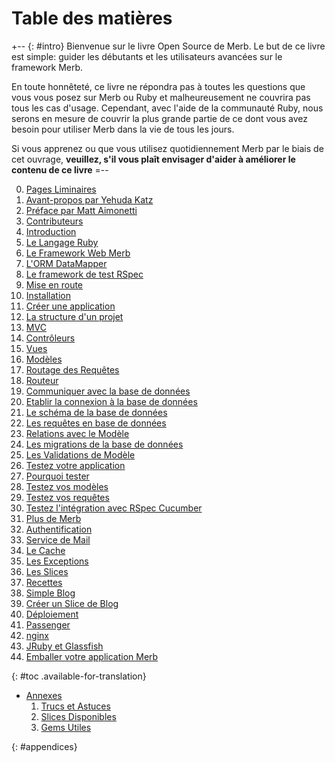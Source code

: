 # Table des matières

+-- {: #intro}
Bienvenue sur le livre Open Source de Merb.
Le but de ce livre est simple: guider les débutants et les utilisateurs avancées
sur le framework Merb.

En toute honnêteté, ce livre ne répondra pas à toutes les questions que vous vous posez sur Merb ou
Ruby et malheureusement ne couvrira pas tous les cas d'usage.
Cependant, avec l'aide de la communauté Ruby, nous serons en mesure de couvrir la plus grande partie
de ce dont vous avez besoin pour utiliser Merb dans la vie de tous les jours.

Si vous apprenez ou que vous utilisez quotidiennement Merb par le biais de cet ouvrage,
**veuillez, s'il vous plaît envisager d'aider à améliorer le contenu de ce livre**
=--

0. [Pages Liminaires](/fr/front-matter)
  1. [Avant-propos par Yehuda Katz](/fr/front-matter/foreword)
  2. [Préface par Matt Aimonetti](/fr/front-matter/preface)
  3. [Contributeurs](/fr/front-matter/contributors)
1. [Introduction](/fr/introduction)
  1. [Le Langage Ruby](/fr/introduction/ruby)
  2. [Le Framework Web Merb](/fr/introduction/merb)
  3. [L'ORM DataMapper](/fr/introduction/datamapper)
  4. [Le framework de test RSpec](/fr/introduction/rspec)
2. [Mise en route](/fr/getting-started)
  1. [Installation](/fr/getting-started/install-instructions)
  1. [Créer une application](/fr/getting-started/generate-an-application)
  1. [La structure d'un projet](/fr/getting-started/project-structure)
  1. [MVC](/fr/getting-started/mvc)
  1. [Contrôleurs](/fr/getting-started/controllers)
  1. [Vues](/fr/getting-started/views)
  1. [Modèles](/fr/getting-started/models)
  1. [Routage des Requêtes](/fr/getting-started/request-path)
  1. [Routeur](/fr/getting-started/router)
3. [Communiquer avec la base de données](/fr/interacting-with-the-database)
  1. [Etablir la connexion à la base de données](/fr/interacting-with-the-database/dm-setting-up)
  1. [Le schéma de la base de données](/fr/interacting-with-the-database/dm-schema)
  1. [Les requêtes en base de données](/fr/interacting-with-the-database/dm-queries)
  1. [Relations avec le Modèle](/fr/interacting-with-the-database/dm-relationships)
  1. [Les migrations de la base de données](/fr/interacting-with-the-database/dm-migrations)
  1. [Les Validations de Modèle](/fr/interacting-with-the-database/dm-validations)
4. [Testez votre application](/fr/testing-your-application)
  1. [Pourquoi tester](/fr/testing-your-application/why)
  1. [Testez vos modèles](/fr/testing-your-application/models)
  1. [Testez vos requêtes](/fr/testing-your-application/requests)
  1. [Testez l'intégration avec RSpec Cucumber](/fr/testing-your-application/cucumber)
5. [Plus de Merb](/fr/merb-more)
  1. [Authentification](/fr/merb-more/authentication)
  1. [Service de Mail](/fr/merb-more/mailer)
  1. [Le Cache](/fr/merb-more/caching)
  1. [Les Exceptions](/fr/merb-more/exceptions)
  1. [Les Slices](/fr/merb-more/exceptions)
6. [Recettes](/fr/recipes)
  1. [Simple Blog](/fr/recipes/simple-blog)
  1. [Créer un Slice de Blog](/fr/recipes/blog-slice)
7. [Déploiement](/fr/deployment)
  1. [Passenger](/fr/deployment/passenger)
  1. [nginx](/fr/deployment/nginx)
  1. [JRuby et Glassfish](/fr/deployment/jruby)
  1. [Emballer votre application Merb](/fr/deployment/bundle)

{: #toc .available-for-translation}

* [Annexes](/fr/appendix)
  1. [Trucs et Astuces](/fr/appendix/tips)
  1. [Slices Disponibles](/fr/appendix/slices)
  1. [Gems Utiles](/fr/appendix/gems)

{: #appendices}
